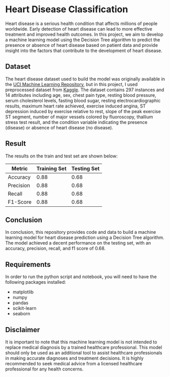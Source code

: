 # Heart Disease Classification

Heart disease is a serious health condition that affects millions of people worldwide. Early detection of heart disease can lead to more effective treatment and improved health outcomes. In this project, we aim to develop a machine learning model using the Decision Tree algorithm to predict the presence or absence of heart disease based on patient data and provide insight into the factors that contribute to the development of heart disease.

## Dataset

The heart disease dataset used to build the model was originally available in the [UCI Machine Learning Repository](https://archive.ics.uci.edu/ml/datasets/Heart+Disease), but in this project, I used preprocessed dataset from [Kaggle](https://www.kaggle.com/datasets/cherngs/heart-disease-cleveland-uci?resource=download). The dataset contains 297 instances and 14 attributes including age, sex, chest pain type, resting blood pressure, serum cholesterol levels, fasting blood sugar, resting electrocardiographic results, maximum heart rate achieved, exercise induced angina, ST depression induced by exercise relative to rest, slope of the peak exercise ST segment, number of major vessels colored by fluoroscopy, thallium stress test result, and the condition variable indicating the presence (disease) or absence of heart disease (no disease).

## Result

The results on the train and test set are shown below:

| Metric | Training Set | Testing Set |
| ------| ------------ | ----------- |
| Accuracy | 0.88 | 0.68 |
| Precision | 0.88 | 0.68 |
| Recall| 0.88 | 0.68 |
| F1-Score | 0.88 | 0.68 |

## Conclusion
In conclusion, this repository provides code and data to build a machine learning model for heart disease prediction using a Decision Tree algorithm. The model achieved a decent performance on the testing set, with an accuracy, precision, recall, and f1 score of 0.68.

## Requirements 

In order to run the python script and notebook, you will need to have the following packages installed:
* matplotlib
* numpy
* pandas
* scikit-learn
* seaborn

## Disclaimer

It is important to note that this machine learning model is not intended to replace medical diagnosis by a trained healthcare professional. This model should only be used as an additional tool to assist healthcare professionals in making accurate diagnoses and treatment decisions. It is highly recommended to seek medical advice from a licensed healthcare professional for any health concerns.
